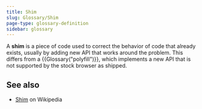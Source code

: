 ```yaml
---
title: Shim
slug: Glossary/Shim
page-type: glossary-definition
sidebar: glossary
---
```


A **shim** is a piece of code used to correct the behavior of code that already exists, usually by adding new API that works around the problem. This differs from a {{Glossary("polyfill")}}, which implements a new API that is not supported by the stock browser as shipped.

## See also

- [Shim](<https://en.wikipedia.org/wiki/Shim_(computing)>) on Wikipedia
